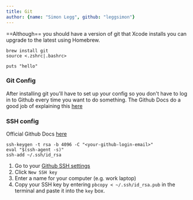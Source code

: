 ```yaml
---
title: Git
author: {name: "Simon Legg", github: "leggsimon"}
---
```


==Although== you should have a version of git that Xcode installs you can upgrade to the latest using Homebrew.

```
brew install git
source <.zshrc|.bashrc>
```
```
puts "hello"
```

### Git Config

After installing git you'll have to set up your config so you don't have to log in to Github every time you want to do something. The Github Docs do a good job of explaining this [here](https://help.github.com/articles/set-up-git/)

### SSH config

Official Github Docs [here](https://help.github.com/articles/generating-an-ssh-key/)

```
ssh-keygen -t rsa -b 4096 -C "<your-github-login-email>"
eval "$(ssh-agent -s)"
ssh-add ~/.ssh/id_rsa
```

1. Go to your [Github SSH settings](https://github.com/settings/keys)
2. Click `New SSH key`
3. Enter a name for your computer (e.g. work laptop)
4. Copy your SSH key by entering `pbcopy < ~/.ssh/id_rsa.pub` in the terminal and paste it into the `key` box.
